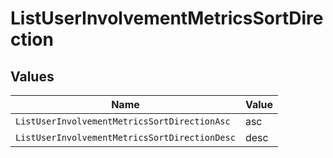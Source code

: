 # ListUserInvolvementMetricsSortDirection


## Values

| Name                                          | Value                                         |
| --------------------------------------------- | --------------------------------------------- |
| `ListUserInvolvementMetricsSortDirectionAsc`  | asc                                           |
| `ListUserInvolvementMetricsSortDirectionDesc` | desc                                          |